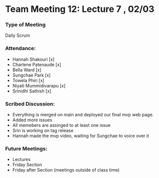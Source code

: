 # Team Meeting 12:  Lecture 7 , 02/03

### Type of Meeting
Daily Scrum

### Attendance: 
* Hannah Shakouri [x]
* Charlene Patenaude [x]
* Bella Ward [x]
* Sungchae Park [x]
* Towela Phiri [x]
* Niyati Mummidivarapu [x]
* Srinidhi Sathish [x]


### Scribed Discussion:

* Everything is merged on main and deployed our final mvp web page.
* Added more issues
* All memebers are assinged to at least one issue
* Srin is working on tag release
* Hannah made the mvp video, waiting for Sungchae to voice over it


### Future Meetings:
* Lectures
* Friday Section
* Friday after Section (meetings outside of class time)
